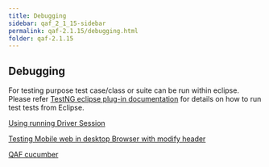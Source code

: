 ```yaml
---
title: Debugging
sidebar: qaf_2_1_15-sidebar
permalink: qaf-2.1.15/debugging.html
folder: qaf-2.1.15
---
```


## Debugging

For testing purpose test case/class or suite can be run within eclipse. Please refer [TestNG eclipse plug-in documentation](http://testng.org/doc/eclipse.html) for details on how to run test tests from Eclipse.

[Using running Driver Session](https://confluence.infostretch.com/display/QAF217/Using+running+Driver+Session)    

[Testing Mobile web in desktop Browser with modify header](https://confluence.infostretch.com/display/QAF217/Testing+Mobile+web+in+desktop+Browser+with+modify+header)   

[QAF cucumber](https://confluence.infostretch.com/display/QAF217/QAF+cucumber)  

